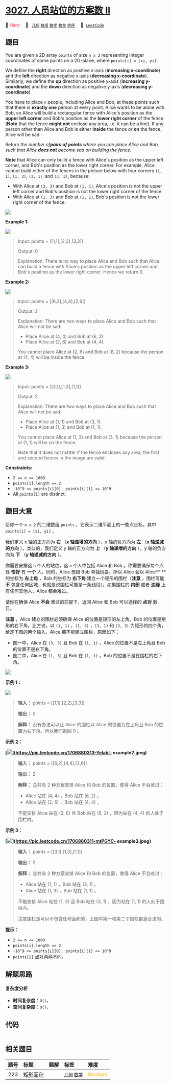 # [3027. 人员站位的方案数 II](https://leetcode.com/problems/find-the-number-of-ways-to-place-people-ii)

🔴 <font color=#ff334b>Hard</font>&emsp; 🔖&ensp; [`几何`](/tag/geometry.md) [`数组`](/tag/array.md) [`数学`](/tag/math.md) [`枚举`](/tag/enumeration.md) [`排序`](/tag/sorting.md)&emsp; 🔗&ensp;[`LeetCode`](https://leetcode.com/problems/find-the-number-of-ways-to-place-people-ii)

## 题目

You are given a 2D array `points` of size `n x 2` representing integer
coordinates of some points on a 2D-plane, where `points[i] = [xi, yi]`.

We define the **right** direction as positive x-axis (**increasing
x-coordinate**) and the **left** direction as negative x-axis (**decreasing
x-coordinate**). Similarly, we define the **up** direction as positive y-axis
(**increasing y-coordinate**) and the **down** direction as negative y-axis
(**decreasing y-coordinate**)

You have to place `n` people, including Alice and Bob, at these points such
that there is **exactly one** person at every point. Alice wants to be alone
with Bob, so Alice will build a rectangular fence with Alice's position as the
**upper left corner** and Bob's position as the **lower right corner** of the
fence (**Note** that the fence **might not** enclose any area, i.e. it can be
a line). If any person other than Alice and Bob is either **inside** the fence
or **on** the fence, Alice will be sad.

Return _the number of**pairs of points** where you can place Alice and Bob,
such that Alice **does not** become sad on building the fence_.

**Note** that Alice can only build a fence with Alice's position as the upper
left corner, and Bob's position as the lower right corner. For example, Alice
cannot build either of the fences in the picture below with four corners `(1,
1)`, `(1, 3)`, `(3, 1)`, and `(3, 3)`, because:

  * With Alice at `(3, 3)` and Bob at `(1, 1)`, Alice's position is not the upper left corner and Bob's position is not the lower right corner of the fence.
  * With Alice at `(1, 3)` and Bob at `(1, 1)`, Bob's position is not the lower right corner of the fence.

![](https://assets.leetcode.com/uploads/2024/01/04/example0alicebob-1.png)



**Example 1:**

![](https://assets.leetcode.com/uploads/2024/01/04/example1alicebob.png)

> Input: points = [[1,1],[2,2],[3,3]]
> 
> Output: 0
> 
> Explanation: There is no way to place Alice and Bob such that Alice can build a fence with Alice's position as the upper left corner and Bob's position as the lower right corner. Hence we return 0. 

**Example 2:**

![](https://assets.leetcode.com/uploads/2024/02/04/example2alicebob.png)

> Input: points = [[6,2],[4,4],[2,6]]
> 
> Output: 2
> 
> Explanation: There are two ways to place Alice and Bob such that Alice will not be sad:
> - Place Alice at (4, 4) and Bob at (6, 2).
> - Place Alice at (2, 6) and Bob at (4, 4).
> 
> You cannot place Alice at (2, 6) and Bob at (6, 2) because the person at (4, 4) will be inside the fence.

**Example 3:**

![](https://assets.leetcode.com/uploads/2024/02/04/example4alicebob.png)

> Input: points = [[3,1],[1,3],[1,1]]
> 
> Output: 2
> 
> Explanation: There are two ways to place Alice and Bob such that Alice will not be sad:
> - Place Alice at (1, 1) and Bob at (3, 1).
> - Place Alice at (1, 3) and Bob at (1, 1).
> 
> You cannot place Alice at (1, 3) and Bob at (3, 1) because the person at (1, 1) will be on the fence.
> 
> Note that it does not matter if the fence encloses any area, the first and second fences in the image are valid.

**Constraints:**

  * `2 <= n <= 1000`
  * `points[i].length == 2`
  * `-10^9 <= points[i][0], points[i][1] <= 10^9`
  * All `points[i]` are distinct.


## 题目大意

给你一个  `n x 2` 的二维数组 `points` ，它表示二维平面上的一些点坐标，其中 `points[i] = [xi, yi]` 。

我们定义 x 轴的正方向为 **右**  （**x 轴递增的方向** ），x 轴的负方向为 **左**  （**x 轴递减的方向** ）。类似的，我们定义
y 轴的正方向为 **上**  （**y 轴递增的方向** ），y 轴的负方向为 **下**  （**y 轴递减的方向** ）。

你需要安排这 `n` 个人的站位，这 `n` 个人中包括 Alice 和 Bob 。你需要确保每个点处 **恰好**  有 **一个**
人。同时，Alice 想跟 Bob 单独玩耍，所以 Alice 会以 Alice** ** 的坐标为 **左上角**  ，Bob 的坐标为 **右下角**
建立一个矩形的围栏（**注意** ，围栏可能 **不** 包含任何区域，也就是说围栏可能是一条线段）。如果围栏的 **内部**  或者 **边缘**
上有任何其他人，Alice 都会难过。

请你在确保 Alice **不会** 难过的前提下，返回 Alice 和 Bob 可以选择的 **点对**  数目。

**注意** ，Alice 建立的围栏必须确保 Alice 的位置是矩形的左上角，Bob 的位置是矩形的右下角。比方说，以 `(1, 1)` ，`(1,
3)` ，`(3, 1)` 和 `(3, 3)` 为矩形的四个角，给定下图的两个输入，Alice 都不能建立围栏，原因如下：

  * 图一中，Alice 在 `(3, 3)` 且 Bob 在 `(1, 1)` ，Alice 的位置不是左上角且 Bob 的位置不是右下角。
  * 图二中，Alice 在 `(1, 3)` 且 Bob 在 `(1, 1)` ，Bob 的位置不是在围栏的右下角。

![](https://assets.leetcode.com/uploads/2024/01/04/example0alicebob-1.png)



**示例 1：**

![](https://assets.leetcode.com/uploads/2024/01/04/example1alicebob.png)

> 
> 
> 
> 
> 
> **输入：** points = [[1,1],[2,2],[3,3]]
> 
> **输出：** 0
> 
> **解释：** 没有办法可以让 Alice 的围栏以 Alice 的位置为左上角且 Bob 的位置为右下角。所以我们返回 0 。
> 
> 

**示例 2：**

**[![](https://pic.leetcode.cn/1708226715-CxjXKb-20240218-112338.jpeg)](https://pic.leetcode.cn/1706880313-YelabI-
example2.jpeg)**

> 
> 
> 
> 
> 
> **输入：** points = [[6,2],[4,4],[2,6]]
> 
> **输出：** 2
> 
> **解释：** 总共有 2 种方案安排 Alice 和 Bob 的位置，使得 Alice 不会难过：
> - Alice 站在 (4, 4) ，Bob 站在 (6, 2) 。
> - Alice 站在 (2, 6) ，Bob 站在 (4, 4) 。
> 
> 不能安排 Alice 站在 (2, 6) 且 Bob 站在 (6, 2) ，因为站在 (4, 4) 的人处于围栏内。
> 
> 

**示例 3：**

**[![](https://pic.leetcode.cn/1708226721-wTbEuK-20240218-112351.jpeg)](https://pic.leetcode.cn/1706880311-mtPGYC-
example3.jpeg)**

> 
> 
> 
> 
> 
> **输入：** points = [[3,1],[1,3],[1,1]]
> 
> **输出：** 2
> 
> **解释：** 总共有 2 种方案安排 Alice 和 Bob 的位置，使得 Alice 不会难过：
> - Alice 站在 (1, 1) ，Bob 站在 (3, 1) 。
> - Alice 站在 (1, 3) ，Bob 站在 (1, 1) 。
> 
> 不能安排 Alice 站在 (1, 3) 且 Bob 站在 (3, 1) ，因为站在 (1, 1) 的人处于围栏内。
> 
> 注意围栏是可以不包含任何面积的，上图中第一和第二个围栏都是合法的。
> 
> 



**提示：**

  * `2 <= n <= 1000`
  * `points[i].length == 2`
  * `-10^9 <= points[i][0], points[i][1] <= 10^9`
  * `points[i]` 点对两两不同。


## 解题思路

#### 复杂度分析

- **时间复杂度**：`O()`，
- **空间复杂度**：`O()`，

## 代码

```javascript

```

## 相关题目

<!-- prettier-ignore -->
| 题号 | 标题 | 题解 | 标签 | 难度 |
| :------: | :------ | :------: | :------ | :------ |
| 223 | [矩形面积](https://leetcode.com/problems/rectangle-area) |  |  [`几何`](/tag/geometry.md) [`数学`](/tag/math.md) | <font color=#ffb800>Medium</font> |
